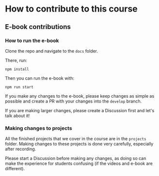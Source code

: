 # How to contribute to this course

## E-book contributions

### How to run the e-book

Clone the repo and navigate to the `docs` folder.

There, run:

```
npm install
```

Then you can run the e-book with:

```
npm run start
```

If you make any changes to the e-book, please keep changes as simple as possible and create a PR with your changes into the `develop` branch.

If you are making larger changes, please create a Discussion first and let's talk about it!

### Making changes to projects

All the finished projects that we cover in the course are in the `projects` folder. Making changes to these projects is done very carefully, especially after recording.

Please start a Discussion before making any changes, as doing so can make the experience for students confusing (if the videos and e-book are different).
